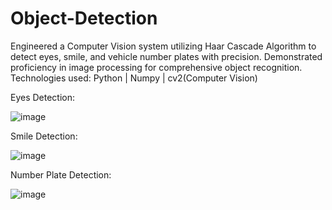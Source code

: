# Object-Detection
Engineered a Computer Vision system utilizing Haar Cascade Algorithm to detect eyes, smile, and vehicle number plates with precision. Demonstrated proficiency in image processing for comprehensive object recognition.
Technologies used: Python | Numpy | cv2(Computer Vision)

Eyes Detection: 

![image](https://github.com/tanmai-tallam/Object-Detection/assets/120913651/27c7f3fb-97e2-452d-827a-e59dd2408185)


Smile Detection:

![image](https://github.com/tanmai-tallam/Object-Detection/assets/120913651/7ff078d7-6a01-484e-b3d4-ed3e4466ccf3)



Number Plate Detection:

![image](https://github.com/tanmai-tallam/Object-Detection/assets/120913651/1a6296d9-a506-4408-bc9c-bd12220061a9)


